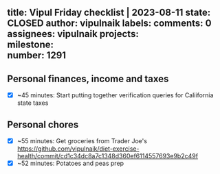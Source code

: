 title:	Vipul Friday checklist | 2023-08-11
state:	CLOSED
author:	vipulnaik
labels:	
comments:	0
assignees:	vipulnaik
projects:	
milestone:	
number:	1291
--
## Personal finances, income and taxes

- [x] ~45 minutes: Start putting together verification queries for Caliifornia state taxes

## Personal chores

- [x] ~55 minutes: Get groceries from Trader Joe's https://github.com/vipulnaik/diet-exercise-health/commit/cd1c34dc8a7c1348d360ef6114557693e9b2c49f
- [x] ~52 minutes: Potatoes and peas prep 
